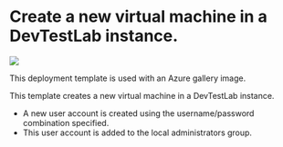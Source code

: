 # Create a new virtual machine in a DevTestLab instance.

<a href="https://portal.azure.com/#create/Microsoft.Template/uri/https%3A%2F%2Fraw.githubusercontent.com%2Fazure%2Fazure-devtestlab%2Fmaster%2FRM%20Templates%2F101-dtl-create-vm-username-pwd%2Fazuredeploy.json" target="_blank">
    <img src="http://azuredeploy.net/deploybutton.png"/>
</a>


This deployment template is used with an Azure gallery image.

This template creates a new virtual machine in a DevTestLab instance.
- A new user account is created using the username/password combination specified. 
- This user account is added to the local administrators group.
